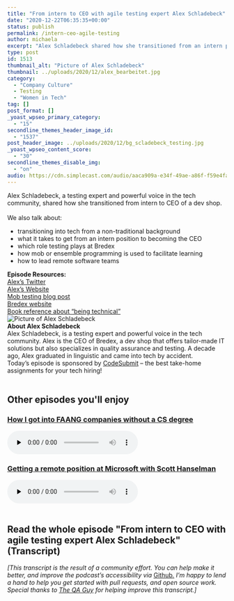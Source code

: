 ```yaml
---
title: "From intern to CEO with agile testing expert Alex Schladebeck"
date: "2020-12-22T06:35:35+00:00"
status: publish
permalink: /intern-ceo-agile-testing
author: michaela
excerpt: "Alex Schladebeck shared how she transitioned from an intern position to become the CEO of a large dev shop."
type: post
id: 1513
thumbnail_alt: "Picture of Alex Schladebeck"
thumbnail: ../uploads/2020/12/alex_bearbeitet.jpg
category:
  - "Company Culture"
  - Testing
  - "Women in Tech"
tag: []
post_format: []
_yoast_wpseo_primary_category:
  - "15"
secondline_themes_header_image_id:
  - "1537"
post_header_image: ../uploads/2020/12/bg_scladebeck_testing.jpg
_yoast_wpseo_content_score:
  - "30"
secondline_themes_disable_img:
  - "on"
audio: https://cdn.simplecast.com/audio/aaca909a-e34f-49ae-a86f-f59e4fa807f0/episodes/79768797-91b9-4d4b-8088-35b4c3f705a5/audio/1f5fb905-dcfb-45cc-a057-d9635532cbee/default_tc.mp3
---
```


<div class="episode-about">
Alex Schladebeck, a testing expert and powerful voice in the tech community, shared how she transitioned from intern to CEO of a dev shop. 
<br/> <br/>We also talk about:
<ul>
<li> transitioning into tech from a non-traditional background</li>
<li> what it takes to get from an intern position to becoming the CEO</li>
<li> which role testing plays at Bredex</li>
<li> how mob or ensemble programming is used to facilitate learning</li>
<li> how to lead remote software teams</li>
</ul>
</div>
<div class=" episode-links">
<b>Episode Resources:</b><br/>
<a href="https://twitter.com/alex_schl">Alex’s Twitter</a><br/>
<a href="http://www.schladebeck.de/">Alex’s Website</a><br/>
<a href="https://www.infoq.com/news/2020/01/remote-mob-testing/">Mob testing blog post</a><br/>
<a href="https://www.bredex.de/en">Bredex website</a><br/>
<a href="https://www.goodreads.com/book/show/375579.The_Singing_Neanderthals">Book reference about “being technical”</a><br/>
</div>

<div class="row pt-2 align-items-center">
<div class="col-4 guest-picture">
<img src="../uploads/2020/12/alex_bearbeitet.jpg" alt="Picture of Alex Schladebeck"/>
</div>
<div class="col-8 guest-about">
<b>About Alex Schladebeck</b><br/>
Alex Schladebeck, is a testing expert and powerful voice in the tech community. Alex is the CEO of Bredex, a dev shop that offers tailor-made IT solutions but also specializes in quality assurance and testing.
A decade ago, Alex graduated in linguistic and came into tech by accident.
</div>
</div>

<div class="sponsorship">Today’s episode is sponsored by <a href="https://codesubmit.io/" target="_blank" rel="noreferrer">CodeSubmit</a> – the best take-home assignments for your tech hiring!</div>
<br/>
<div>
  <h2>Other episodes you'll enjoy</h2>
    <div class="row-md-6">
      <div class="row g-0 border rounded overflow-hidden flex-md-row mb-4 shadow-sm h-md-250 position-relative">
          <div class="col p-4 d-flex flex-column position-static">
            <h3 class="mb-0"><a href="https://software-engineering-unlocked.com/faang-job-without-cs-degree/">How I got into FAANG companies without a CS degree</a></h3>
  <audio controls preload="none">
                <source src="https://cdn.simplecast.com/audio/aaca909a-e34f-49ae-a86f-f59e4fa807f0/episodes/2ec3af9e-9a17-4ccd-95df-0e9b1a03ecc6/audio/66ec2bf9-b1d0-4ae3-868e-9017bb8cc4ee/default_tc.mp3" />
              </audio>
          </div>
        </div>
      </div>
    <div class="row-md-6">
      <div class="row g-0 border rounded overflow-hidden flex-md-row mb-4 shadow-sm h-md-250 position-relative">
          <div class="col p-4 d-flex flex-column position-static">
            <h3 class="mb-0"><a href="https://software-engineering-unlocked.com/episode-2-scott-hanselman/">Getting a remote position at Microsoft with Scott Hanselman</a></h3>
  <audio controls preload="none">
                <source src="https://cdn.simplecast.com/audio/aaca90/aaca909a-e34f-49ae-a86f-f59e4fa807f0/b94c57a5-9afe-4853-be2f-b4d147fb62bf/scott_episode2_ready_tc.mp3" />
              </audio>
          </div>
        </div>
      </div>
</div>
<br/>

## Read the whole episode "From intern to CEO with agile testing expert Alex Schladebeck" (Transcript)

_\[This transcript is the result of a community effort. You can help make it better, and improve the podcast’s accessibility via_ [Github](https://github.com/mgreiler/se-unlocked/tree/master/Transcripts)_[.](https://github.com/mgreiler/se-unlocked/tree/master/Transcripts) I’m happy to lend a hand to help you get started with pull requests, and open source work.  
Special thanks to [The QA Guy](https://github.com/theqaguy) for helping improve this transcript.\]_
